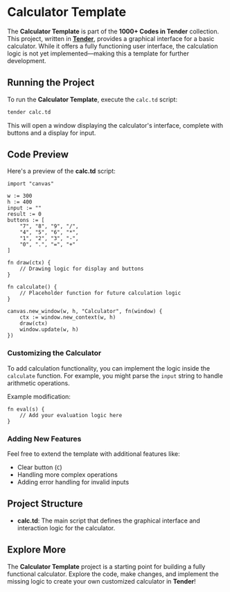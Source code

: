 # Calculator Template

The **Calculator Template** is part of the **1000+ Codes in Tender** collection. This project, written in [**Tender**](https://github.com/2dprototype/tender), provides a graphical interface for a basic calculator. While it offers a fully functioning user interface, the calculation logic is not yet implemented—making this a template for further development.

## Running the Project

To run the **Calculator Template**, execute the `calc.td` script:

```bash
tender calc.td
```

This will open a window displaying the calculator's interface, complete with buttons and a display for input.

## Code Preview

Here's a preview of the **calc.td** script:

```tender
import "canvas"

w := 300
h := 400
input := ""
result := 0
buttons := [
	"7", "8", "9", "/",
	"4", "5", "6", "*",
	"1", "2", "3", "-",
	"0", ".", "=", "+"
]

fn draw(ctx) {
	// Drawing logic for display and buttons
}

fn calculate() {
	// Placeholder function for future calculation logic
}

canvas.new_window(w, h, "Calculator", fn(window) {
	ctx := window.new_context(w, h)
	draw(ctx)
	window.update(w, h)
})
```

### Customizing the Calculator

To add calculation functionality, you can implement the logic inside the `calculate` function. For example, you might parse the `input` string to handle arithmetic operations.

Example modification:

```tender
fn eval(s) {
	// Add your evaluation logic here
}
```

### Adding New Features

Feel free to extend the template with additional features like:
- Clear button (`C`)
- Handling more complex operations
- Adding error handling for invalid inputs

## Project Structure

- **calc.td**: The main script that defines the graphical interface and interaction logic for the calculator.

## Explore More

The **Calculator Template** project is a starting point for building a fully functional calculator. Explore the code, make changes, and implement the missing logic to create your own customized calculator in **Tender**!
